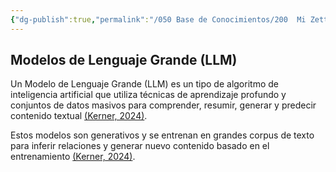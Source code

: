 ```yaml
---
{"dg-publish":true,"permalink":"/050 Base de Conocimientos/200  Mi Zettelkasten/100 Docencia/IS1/2025/Clase 04 Modelos de Proceso de Software/Zk Modelos de Lenguaje Grande (LLM)/","tags":["digitalGarden","llm"]}
---
```


## Modelos de Lenguaje Grande (LLM)

Un Modelo de Lenguaje Grande (LLM) es un tipo de algoritmo de inteligencia artificial que utiliza técnicas de aprendizaje profundo y conjuntos de datos masivos para comprender, resumir, generar y predecir contenido textual [(Kerner, 2024)](https://www.techtarget.com/whatis/definition/large-language-model-LLM).

Estos modelos son generativos y se entrenan en grandes corpus de texto para inferir relaciones y generar nuevo contenido basado en el entrenamiento [(Kerner, 2024)](https://www.techtarget.com/whatis/definition/large-language-model-LLM).
